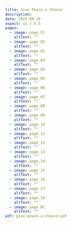 ```yaml
---
title: Give Peace a Chance
description:
date: 2025-08-28
aspect: 11 / 8.5
pages:
  - image: page_FC
    altText: ""
  - image: page_01
    altText: ""
  - image: page_02
    altText: ""
  - image: page_03
    altText: ""
  - image: page_04
    altText: ""
  - image: page_05
    altText: ""
  - image: page_06
    altText: ""
  - image: page_07
    altText: ""
  - image: page_08
    altText: ""
  - image: page_09
    altText: ""
  - image: page_10
    altText: ""
  - image: page_11
    altText: ""
  - image: page_12
    altText: ""
  - image: page_13
    altText: ""
  - image: page_14
    altText: ""
  - image: page_15
    altText: ""
  - image: page_16
    altText: ""
  - image: page_17
    altText: ""
  - image: page_18
    altText: ""
  - image: page_BC
    altText: ""
pdf: give-peace-a-chance.pdf
---
```

